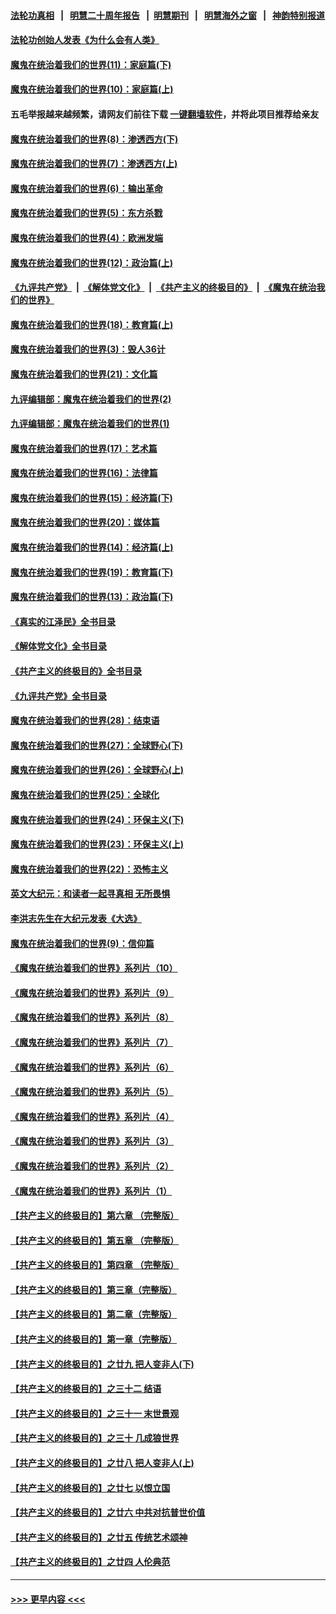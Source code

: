 #### [法轮功真相](https://github.com/gfw-breaker/truth/blob/master/README.md?t=0) &nbsp;&nbsp;|&nbsp;&nbsp; [明慧二十周年报告](https://github.com/gfw-breaker/mh-reports/blob/master/README.md?t=0) &nbsp;&nbsp;|&nbsp;&nbsp;[明慧期刊](https://github.com/gfw-breaker/mh-qikan) &nbsp;&nbsp;|&nbsp;&nbsp; [明慧海外之窗](https://github.com/gfw-breaker/mh-news/blob/master/README.md?t=0) &nbsp;&nbsp;|&nbsp;&nbsp; [神韵特别报道](https://github.com/gfw-breaker/mh-news/blob/master/shenyun.md?t=0)
#### [法轮功创始人发表《为什么会有人类》](../pages/nsc422/n13912117.md?t=02030343) 
#### [魔鬼在统治着我们的世界(11)：家庭篇(下)](../pages/nsc422/n10440961.md?t=02030343) 
#### [魔鬼在统治着我们的世界(10)：家庭篇(上)](../pages/nsc422/n10435448.md?t=02030343) 
#### 五毛举报越来越频繁，请网友们前往下载 [一键翻墙软件](https://github.com/gfw-breaker/ssr-accounts)，并将此项目推荐给亲友
#### [魔鬼在统治着我们的世界(8)：渗透西方(下)](../pages/nsc422/n10429603.md?t=02030343) 
#### [魔鬼在统治着我们的世界(7)：渗透西方(上)](../pages/nsc422/n10426013.md?t=02030343) 
#### [魔鬼在统治着我们的世界(6)：输出革命](../pages/nsc422/n10421536.md?t=02030343) 
#### [魔鬼在统治着我们的世界(5)：东方杀戮](../pages/nsc422/n10417707.md?t=02030343) 
#### [魔鬼在统治着我们的世界(4)：欧洲发端](../pages/nsc422/n10414890.md?t=02030343) 
#### [魔鬼在统治着我们的世界(12)：政治篇(上)](../pages/nsc422/n10444576.md?t=02030343) 
#### [《九评共产党》](https://github.com/begood0513/9ping.md/blob/master/README.md) &nbsp;|&nbsp; [《解体党文化》](../../../../jtdwh.md/blob/master/README.md)  &nbsp;|&nbsp; [《共产主义的终极目的》](../../../../gczydzjmd.md/blob/master/README.md) &nbsp;|&nbsp; [《魔鬼在统治我们的世界》](../../../../mgztzwmdsj.md/blob/master/README.md) 
#### [魔鬼在统治着我们的世界(18)：教育篇(上)](../pages/nsc422/n10526970.md?t=02030343) 
#### [魔鬼在统治着我们的世界(3)：毁人36计](../pages/nsc422/n10411583.md?t=02030343) 
#### [魔鬼在统治着我们的世界(21)：文化篇](../pages/nsc422/n10597706.md?t=02030343) 
#### [九评编辑部：魔鬼在统治着我们的世界(2)](../pages/nsc422/n10410036.md?t=02030343) 
#### [九评编辑部：魔鬼在统治着我们的世界(1)](../pages/nsc422/n10406825.md?t=02030343) 
#### [魔鬼在统治着我们的世界(17)：艺术篇](../pages/nsc422/n10499093.md?t=02030343) 
#### [魔鬼在统治着我们的世界(16)：法律篇](../pages/nsc422/n10485969.md?t=02030343) 
#### [魔鬼在统治着我们的世界(15)：经济篇(下)](../pages/nsc422/n10469975.md?t=02030343) 
#### [魔鬼在统治着我们的世界(20)：媒体篇](../pages/nsc422/n10586579.md?t=02030343) 
#### [魔鬼在统治着我们的世界(14)：经济篇(上)](../pages/nsc422/n10457370.md?t=02030343) 
#### [魔鬼在统治着我们的世界(19)：教育篇(下)](../pages/nsc422/n10564808.md?t=02030343) 
#### [魔鬼在统治着我们的世界(13)：政治篇(下)](../pages/nsc422/n10448270.md?t=02030343) 
#### [《真实的江泽民》全书目录](../pages/nsc422/n13721399.md?t=02030343) 
#### [《解体党文化》全书目录](../pages/nsc422/n13721157.md?t=02030343) 
#### [《共产主义的终极目的》全书目录](../pages/nsc422/n13721048.md?t=02030343) 
#### [《九评共产党》全书目录](../pages/nsc422/n13708085.md?t=02030343) 
#### [魔鬼在统治着我们的世界(28)：结束语](../pages/nsc422/n10936246.md?t=02030343) 
#### [魔鬼在统治着我们的世界(27)：全球野心(下)](../pages/nsc422/n10928319.md?t=02030343) 
#### [魔鬼在统治着我们的世界(26)：全球野心(上)](../pages/nsc422/n10900318.md?t=02030343) 
#### [魔鬼在统治着我们的世界(25)：全球化](../pages/nsc422/n10788205.md?t=02030343) 
#### [魔鬼在统治着我们的世界(24)：环保主义(下)](../pages/nsc422/n10695307.md?t=02030343) 
#### [魔鬼在统治着我们的世界(23)：环保主义(上)](../pages/nsc422/n10688613.md?t=02030343) 
#### [魔鬼在统治着我们的世界(22)：恐怖主义](../pages/nsc422/n10614727.md?t=02030343) 
#### [英文大纪元：和读者一起寻真相 无所畏惧](../pages/nsc422/n12542027.md?t=02030343) 
#### [李洪志先生在大纪元发表《大选》](../pages/nsc422/n12534746.md?t=02030343) 
#### [魔鬼在统治着我们的世界(9)：信仰篇](../pages/nsc422/n10432159.md?t=02030343) 
#### [《魔鬼在统治着我们的世界》系列片（10）](../pages/nsc422/n12292670.md?t=02030343) 
#### [《魔鬼在统治着我们的世界》系列片（9）](../pages/nsc422/n12290859.md?t=02030343) 
#### [《魔鬼在统治着我们的世界》系列片（8）](../pages/nsc422/n12287445.md?t=02030343) 
#### [《魔鬼在统治着我们的世界》系列片（7）](../pages/nsc422/n12283425.md?t=02030343) 
#### [《魔鬼在统治着我们的世界》系列片（6）](../pages/nsc422/n12282314.md?t=02030343) 
#### [《魔鬼在统治着我们的世界》系列片（5）](../pages/nsc422/n12281419.md?t=02030343) 
#### [《魔鬼在统治着我们的世界》系列片（4）](../pages/nsc422/n12274024.md?t=02030343) 
#### [《魔鬼在统治着我们的世界》系列片（3）](../pages/nsc422/n12271322.md?t=02030343) 
#### [《魔鬼在统治着我们的世界》系列片（2）](../pages/nsc422/n12269049.md?t=02030343) 
#### [《魔鬼在统治着我们的世界》系列片（1）](../pages/nsc422/n12267575.md?t=02030343) 
#### [【共产主义的终极目的】第六章 （完整版）](../pages/nsc422/n11428913.md?t=02030343) 
#### [【共产主义的终极目的】第五章 （完整版）](../pages/nsc422/n11428912.md?t=02030343) 
#### [【共产主义的终极目的】第四章 （完整版）](../pages/nsc422/n11428907.md?t=02030343) 
#### [【共产主义的终极目的】第三章（完整版）](../pages/nsc422/n11428848.md?t=02030343) 
#### [【共产主义的终极目的】第二章（完整版）](../pages/nsc422/n11428831.md?t=02030343) 
#### [【共产主义的终极目的】第一章（完整版）](../pages/nsc422/n11417651.md?t=02030343) 
#### [【共产主义的终极目的】之廿九 把人变非人(下)](../pages/nsc422/n11344140.md?t=02030343) 
#### [【共产主义的终极目的】之三十二 结语](../pages/nsc422/n11360535.md?t=02030343) 
#### [【共产主义的终极目的】之三十一 末世景观](../pages/nsc422/n11351129.md?t=02030343) 
#### [【共产主义的终极目的】之三十 几成狼世界](../pages/nsc422/n11348280.md?t=02030343) 
#### [【共产主义的终极目的】之廿八 把人变非人(上)](../pages/nsc422/n11340492.md?t=02030343) 
#### [【共产主义的终极目的】之廿七 以恨立国](../pages/nsc422/n11336944.md?t=02030343) 
#### [【共产主义的终极目的】之廿六 中共对抗普世价值](../pages/nsc422/n11324785.md?t=02030343) 
#### [【共产主义的终极目的】之廿五 传统艺术颂神](../pages/nsc422/n11296396.md?t=02030343) 
#### [【共产主义的终极目的】之廿四 人伦典范](../pages/nsc422/n11296397.md?t=02030343) 

----
#### [ >>> 更早内容 <<< ](../indexes/nsc422-earlier.md)
